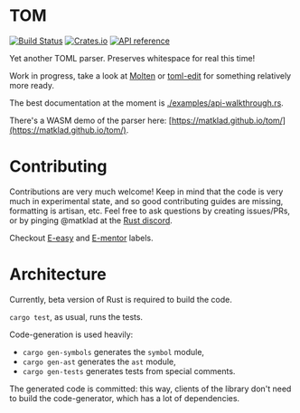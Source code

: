 # TOM

[![Build Status](https://travis-ci.org/matklad/tom.svg?branch=master)](https://travis-ci.org/matklad/tom)
[![Crates.io](https://img.shields.io/crates/v/tom.svg)](https://crates.io/crates/tom)
[![API reference](https://docs.rs/tom/badge.svg)](https://docs.rs/tom/)

Yet another TOML parser. Preserves whitespace for real this time!

Work in progress, take a look at
[Molten](https://github.com/LeopoldArkham/Molten) or
[toml-edit](https://github.com/ordian/toml_edit) for something
relatively more ready.

The best documentation at the moment is
[./examples/api-walkthrough.rs](./examples/api-walkthrough.rs).

There's a WASM demo of the parser here: [https://matklad.github.io/tom/](https://matklad.github.io/tom/).


# Contributing

Contributions are very much welcome! Keep in mind that the code is
very much in experimental state, and so good contributing guides are
missing, formatting is artisan, etc.  Feel free to ask questions by
creating issues/PRs, or by pinging @matklad at the
[Rust discord](https://discordapp.com/channels/442252698964721669/).

Checkout [E-easy](https://github.com/matklad/tom/issues?q=is%3Aopen+is%3Aissue+label%3AE-easy)
and [E-mentor](https://github.com/matklad/tom/issues?q=is%3Aopen+is%3Aissue+label%3AE-mentor) labels.


# Architecture

Currently, beta version of Rust is required to build the code.

`cargo test`, as usual, runs the tests.

Code-generation is used heavily:

  * `cargo gen-symbols` generates the `symbol` module,
  * `cargo gen-ast` generates the `ast` module,
  * `cargo gen-tests` generates tests from special comments.

The generated code is committed: this way, clients of the library don't
need to build the code-generator, which has a lot of dependencies.
